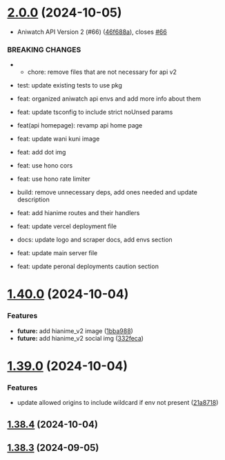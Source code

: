 # [2.0.0](https://github.com/ghoshRitesh12/aniwatch-api/compare/v1.40.0...v2.0.0) (2024-10-05)


* Aniwatch API Version 2 (#66) ([46f688a](https://github.com/ghoshRitesh12/aniwatch-api/commit/46f688ac12a99b8fb145b0745dd4cc6babff1e1e)), closes [#66](https://github.com/ghoshRitesh12/aniwatch-api/issues/66)


### BREAKING CHANGES

* * chore: remove files that are not necessary for api v2

* test: update existing tests to use  pkg

* feat: organized aniwatch api envs and add more info about them

* feat: update tsconfig to include strict noUnsed params

* feat(api homepage): revamp api home page

* feat: update wani kuni image

* feat: add dot img

* feat: use hono cors

* feat: use hono rate limiter

* build: remove unnecessary deps, add ones needed and update description

* feat: add hianime routes and their handlers

* feat: update vercel deployment file

* docs: update logo and scraper docs, add envs section

* feat: update main server file

* feat: update peronal deployments caution section



# [1.40.0](https://github.com/ghoshRitesh12/aniwatch-api/compare/v1.39.0...v1.40.0) (2024-10-04)


### Features

* **future:** add hianime_v2 image ([1bba988](https://github.com/ghoshRitesh12/aniwatch-api/commit/1bba988e0d241121b51f9d9a9822da1237bd8aa8))
* **future:** add hianime_v2 social img ([332feca](https://github.com/ghoshRitesh12/aniwatch-api/commit/332feca25f9f287d5cdf82a5bb8cf8ebe2210d67))



# [1.39.0](https://github.com/ghoshRitesh12/aniwatch-api/compare/v1.38.4...v1.39.0) (2024-10-04)


### Features

* update allowed origins to include wildcard if env not present ([21a8718](https://github.com/ghoshRitesh12/aniwatch-api/commit/21a8718f87d7409d61970139e39c2bb0c6cfe91c))



## [1.38.4](https://github.com/ghoshRitesh12/aniwatch-api/compare/v1.38.3...v1.38.4) (2024-10-04)



## [1.38.3](https://github.com/ghoshRitesh12/aniwatch-api/compare/v1.38.2...v1.38.3) (2024-09-05)



